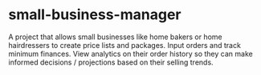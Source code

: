 # small-business-manager
A project that allows small businesses like home bakers or home hairdressers to create price lists and packages. Input orders and track minimum finances. View analytics on their order history so they can make informed decisions / projections based on their selling trends.

